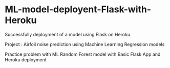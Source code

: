 # ML-model-deployent-Flask-with-Heroku
Successfully deployment of a model using Flask on Heroku

Project : Airfoil noise prediction using Machine Learning Regression models

Practice problem with ML Random Forest model with Basic Flask App and Heroku deployment
